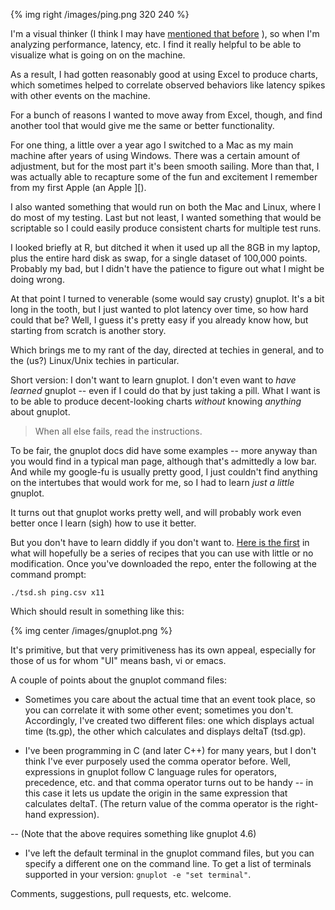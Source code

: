{% img right /images/ping.png 320 240 %} 

I'm a visual thinker (I think I may have [mentioned that before](http://btorpey.github.io/blog/2014/04/29/a-picture-is-worth-1k-words/) ),
so when I'm analyzing performance, latency, etc. I find it really helpful to be
able to visualize what is going on on the machine. 

As a result, I had gotten
reasonably good at using Excel to produce charts, which sometimes helped to correlate observed
behaviors like latency spikes with other events on the machine.

For a bunch of reasons I wanted to move away from Excel, though, and find
another tool that would give me the same or better functionality.

<!--more-->

For one thing, a little over a year ago I switched to a Mac as my main machine
after years of using Windows. There was a certain amount of adjustment, but for
the most part it's been smooth sailing. More than that, I was actually able to
recapture some of the fun and excitement I remember from my first Apple (an
Apple ][).

I also wanted something that would run on both the Mac and Linux, where I do
most of my testing. Last but not least, I wanted something that would be
scriptable so I could easily produce consistent charts for multiple test runs.

I looked briefly at R, but ditched it when it used up all the 8GB in my laptop,
plus the entire hard disk as swap, for a single dataset of 100,000 points.
Probably my bad, but I didn't have the patience to figure out what I might be
doing wrong.

At that point I turned to venerable (some would say crusty) gnuplot. It's a bit
long in the tooth, but I just wanted to plot latency over time, so how hard
could that be? Well, I guess it's pretty easy if you already know how, but
starting from scratch is another story.

Which brings me to my rant of the day, directed at techies in general, and to the
(us?) Linux/Unix techies in particular.

Short version: I don't want to learn gnuplot. I don't even want to *have
learned* gnuplot -- even if I could do that by just taking a pill. What I want
is to be able to produce decent-looking charts *without* knowing *anything*
about gnuplot.

> When all else fails, read the instructions.

To be fair, the gnuplot docs did have some examples -- more anyway than you
would find in a typical man page, although that's admittedly a low bar. And
while my google-fu is usually pretty good, I just couldn't find anything on the
intertubes that would work for me, so I had to learn *just a little* gnuplot.

It turns out that gnuplot works pretty well, and will probably work even better
once I learn (sigh) how to use it better.

But you don't have to learn diddly if you don't want to. [Here is the first](<https://github.com/btorpey/latency-utils.git>) in
what will hopefully be a series of recipes that you can use with little or no
modification.  Once you've downloaded the repo, enter the following at the command prompt:

`./tsd.sh ping.csv x11`

Which should result in something like this:

{% img center /images/gnuplot.png %} 

It's primitive, but that very primitiveness has its own appeal, especially for
those of us for whom "UI" means bash, vi or emacs.

A couple of points about the gnuplot command files:

-   Sometimes you care about the actual time that an event took place, so you
can correlate it with some other event; sometimes you don't. Accordingly, I've
created two different files: one which displays actual time (ts.gp), the other
which calculates and displays deltaT (tsd.gp).

-   I've been programming in C (and later C++) for many years, but I don't think
I've ever purposely used the comma operator before. Well, expressions in gnuplot
follow C language rules for operators, precedence, etc. and that comma operator
turns out to be handy -- in this case it lets us 
update the origin in the same expression that calculates deltaT.
(The return value of the comma
operator is the right-hand expression).

-- (Note that the above requires something like gnuplot 4.6)


-   I've left the default terminal in the gnuplot command files, but you can 
specify a different one on the command line.  To get a list of terminals supported 
in your version:
`gnuplot -e "set terminal"`.

Comments, suggestions, pull requests, etc. welcome.